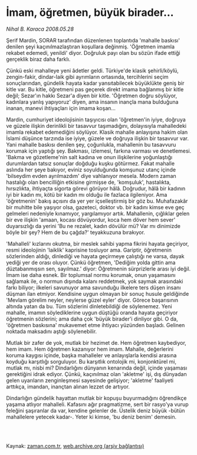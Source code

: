 # İmam, öğretmen, büyük birader...

*Nihal B. Karaca 2008.05.28*

<td class="columnist-detail">
<p>Şerif Mardin, SORAR tarafından düzenlenen toplantıda 'mahalle baskısı' denilen şeyi kaçınılmazlaştıran koşullara değinmiş. 'Öğretmen imamla rekabet edemedi, yenildi' diyor. Doğruluk payı olan bu sözün ifade ettiği gerçeklik biraz daha farklı.</p>
<p>
<div id="haberMetinDiv">
<p>Çünkü eski mahalleye yeni âdetler geldi. Türkiye'de klasik şehirli/köylü, zengin-fakir, dindar-laik gibi ayrımların ortasında, tercihlerini seçim sonuçlarından, gündelik hayata kadar yansıtabilecek büyüklükte geniş bir kitle var. Bu kitle, öğretmeni pas geçerek direkt imama bağlanmış bir kitle değil; Sezar'ın hakkı Sezar'a diyen bir kitle. 'Öğretmen doğru söylüyor, kadınlara yanlış yapıyoruz' diyen, ama insanın inançla mana bulduğuna inanan, manevi ihtiyaçları için imama koşan...
<p> Mardin, cumhuriyet ideolojisinin taşıyıcısı olan 'öğretmen'in iyiye, doğruya ve güzele ilişkin derinlikli bir tasavvur taşımadığını, dolayısıyla mahalledeki imamla rekabet edemediğini söylüyor. Klasik mahalle anlayışına hakim olan İslami düşünce tarzında ise iyiye, güzele ve doğruya ilişkin bir tasavvur var. Yani mahalle baskısı denilen şey, çoğunlukla, mahallenin bu tasavvuru korumak için yaptığı şey. Bakması, izlemesi, farkına varması ve denetlemesi. 'Bakma ve gözetleme'nin salt kadına ve onun ilişkilerine yoğunlaştığı durumlardan tatsız sonuçlar doğduğu kuşku götürmez. Fakat mahalle aslında her şeye bakıyor, eviniz soyulduğunda komşunuz utanç içinde 'bilseydim evden ayrılmazdım' diye vahlanıyor mesela. Modern zaman hastalığı olan bencilliğin etkisine girmişse de, 'komşuluk', hastalıkta, hırsızlıkta, ihtiyaçta sigorta görevi görüyor hâlâ. Doğrudur, hâlâ bir kadının iyi bir kadın mı, kötü bir kadın mı olduğu ile fazlaca ilgileniyor. Ama 'öğretmenin' bakış açısını da yer yer içselleştirmiş bir göz bu. Muhafazakâr bir muhitte bile yaşıyor olsa, gazeteci, doktor vb. bir kadını kimse eve geç gelmeleri nedeniyle kınamıyor, yargılamıyor artık. Mahallenin, çığlıklar gelen bir eve ilişkin 'amaan, kocası dövüyordur, koca hem döver hem sever' duyarsızlığı da yerini 'Bu ne rezalet, kadın dövülür mü? Var mı dinimizde böyle bir şey? Hem de bu çağda?' teyakkuzuna bırakıyor. 
<p>'Mahalleli' kızlarını okutma, bir meslek sahibi yapma fikrini hayata geçiriyor, resmi ideolojinin 'laiklik' kaprisine tosluyor ama. Gariptir, öğretmenin sözlerinden aldığı, dinlediği ve hayata geçirmeye çalıştığı ne varsa, dayak yediği yer de orası oluyor. Çünkü öğretmen, 'Dediğim yolda gittin ama düztabanmışsın sen, sayılmaz.' diyor: Öğretmenin sürprizlerle arası iyi değil. İmam ise daha esnek. Bir toplumsal normu korumak, onun yaşamasını sağlamak ile, o normun dışında kalanı reddetmek, yok saymak arasındaki farkı biliyor; ilkeleri savunuyor ama savunduğu ilkelere ters düşen insanı düşman ilan etmiyor. Kendisine uygun olmayan bir sonuç husule geldiğinde 'Mevlam görelim neyler, neylerse güzel eyler' diyor. Görece başarısının altında yatan da bu. Tüm sözlerini dinletebildiği de söylenemez. Yeni mahalle, imamın söylediklerine uygun düştüğü oranda hayata geçiriyor öğretmenin sözlerini; ama daha çok 'büyük birader'i dinliyor gibi. O da, 'öğretmen baskısına' mukavemet etme ihtiyacı yüzünden başladı. Gelinen noktada maksadını aştığı söylenebilir. 
<p> Mutlak bir zafer de yok, mutlak bir hezimet de. Hem öğretmen kaybediyor, hem imam. Hem öğretmen kazanıyor hem imam. Mahalle, değerlerini koruma kaygısı içinde, başka mahalleler ve anlayışlarla kendisi arasına koyduğu karşıtlığı sorguluyor. Bu karşıtlık ontolojik mi, konjonktürel mi, mutlak mı, nisbi mi? Dindarlığını dünyanın kenarında değil, içinde yaşaması gerektiğini idrak ediyor. Çünkü, kaçınılmaz olan 'akletme' işi, dış dünyadan gelen uyarıların zenginleşmesi sayesinde gelişiyor; 'akletme' faaliyeti arttıkça, imandan, inançtan alınan lezzet de artıyor. 
<p>Dindarlığın gündelik hayattan mutlak bir kopuşu buyurmadığını öğrendikçe yaşama atlıyor mahalleli. Kafasını ağır pragmatizme, sert bir rasyo'ya vurup feleğini şaşıranlar da var, kendine gelenler de. Üstelik deniz büyük -bütün mahallelere yetecek kadar-. Yeter ki kimse, 'bu deniz benim' demesin. </p></p></p></p></p></div>
</p>


<p><br>
		 </br></p></td>

Kaynak: [zaman.com.tr](http://zaman.com.tr/yazar.do?yazino=694917), [web.archive.org (arşiv bağlantısı)](http://web.archive.org/web/20110407155550/http://www.zaman.com.tr:80/yazar.do?yazino=694917)
